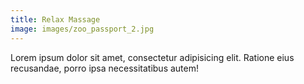 ```yaml
---
title: Relax Massage
image: images/zoo_passport_2.jpg
---
```

Lorem ipsum dolor sit amet, consectetur adipisicing elit. Ratione eius recusandae, porro ipsa necessitatibus autem!